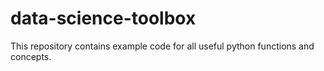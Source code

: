 # data-science-toolbox
This repository contains example code for all useful python functions and concepts.
